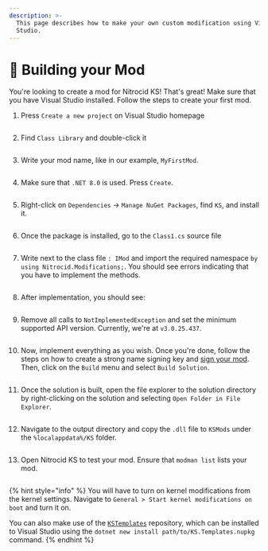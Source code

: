 ```yaml
---
description: >-
  This page describes how to make your own custom modification using Visual
  Studio.
---
```


# 🧪 Building your Mod

You're looking to create a mod for Nitrocid KS! That's great! Make sure that you have Visual Studio installed. Follow the steps to create your first mod.

1.  Press `Create a new project` on Visual Studio homepage

    <figure><img src="../../.gitbook/assets/077-modbuild.png" alt=""><figcaption></figcaption></figure>
2.  Find `Class Library` and double-click it

    <figure><img src="../../.gitbook/assets/078-modbuild.png" alt=""><figcaption></figcaption></figure>
3.  Write your mod name, like in our example, `MyFirstMod`.

    <figure><img src="../../.gitbook/assets/079-modbuild.png" alt=""><figcaption></figcaption></figure>
4.  Make sure that `.NET 8.0` is used. Press `Create`.

    <figure><img src="../../.gitbook/assets/080-modbuild.png" alt=""><figcaption></figcaption></figure>
5.  Right-click on `Dependencies` -> `Manage NuGet Packages`, find `KS`, and install it.

    <figure><img src="../../.gitbook/assets/081-modbuild.png" alt=""><figcaption></figcaption></figure>
6.  Once the package is installed, go to the `Class1.cs` source file

    <figure><img src="../../.gitbook/assets/082-modbuild.png" alt=""><figcaption></figcaption></figure>
7.  Write next to the class file `: IMod` and import the required namespace `by using Nitrocid.Modifications;`. You should see errors indicating that you have to implement the methods.

    <figure><img src="../../.gitbook/assets/083-modbuild.png" alt=""><figcaption></figcaption></figure>
8.  After implementation, you should see:

    <figure><img src="../../.gitbook/assets/084-modbuild.png" alt=""><figcaption></figcaption></figure>
9.  Remove all calls to `NotImplementedException` and set the minimum supported API version. Currently, we're at `v3.0.25.437`.

    <figure><img src="../../.gitbook/assets/085-modbuild.png" alt=""><figcaption></figcaption></figure>
10. Now, implement everything as you wish. Once you're done, follow the steps on how to create a strong name signing key and [sign your mod](https://learn.microsoft.com/en-us/dotnet/standard/assembly/sign-strong-name). Then, click on the `Build` menu and select `Build Solution`.

    <div align="left">

    <figure><img src="../../.gitbook/assets/086-modbuild.png" alt=""><figcaption></figcaption></figure>

    </div>
11. Once the solution is built, open the file explorer to the solution directory by right-clicking on the solution and selecting `Open Folder in File Explorer`.

    <div align="left">

    <figure><img src="../../.gitbook/assets/087-modbuild.png" alt=""><figcaption></figcaption></figure>

    </div>
12. Navigate to the output directory and copy the `.dll` file to `KSMods` under the `%localappdata%/KS` folder.

    <figure><img src="../../.gitbook/assets/088-modbuild.png" alt=""><figcaption></figcaption></figure>
13. Open Nitrocid KS to test your mod. Ensure that `modman list` lists your mod.

    <figure><img src="../../.gitbook/assets/089-modbuild.png" alt=""><figcaption></figcaption></figure>

{% hint style="info" %}
You will have to turn on kernel modifications from the kernel settings. Navigate to `General > Start kernel modifications on boot` and turn it on.

You can also make use of the [`KSTemplates`](https://github.com/Aptivi/KSTemplates) repository, which can be installed to Visual Studio using the `dotnet new install path/to/KS.Templates.nupkg` command.
{% endhint %}
